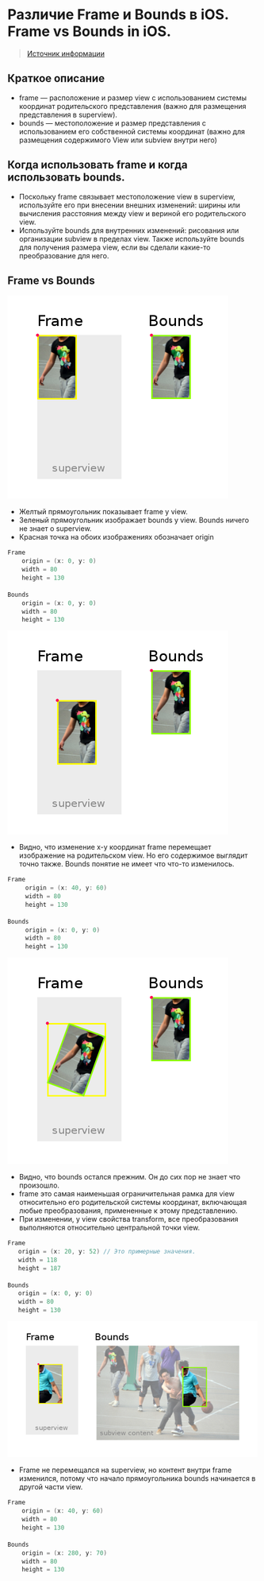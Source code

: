 # Различие Frame и Bounds в iOS. Frame vs Bounds in iOS.

> [Источник информации](https://vmityuklyaev.medium.com/различие-frame-и-bounds-в-ios-frame-vs-bounds-in-ios-4e5aee5ed477)


## Краткое описание

- frame — расположение и размер view с использованием системы координат родительского представления (важно для размещения представления в superview).
- bounds — местоположение и размер представления с использованием его собственной системы координат (важно для размещения содержимого View или subview внутри него)

## Когда использовать frame и когда использовать bounds.

- Поскольку frame связывает местоположение view в superview, используйте его при внесении внешних изменений: ширины или вычисления расстояния между view и вериной его родительского view.
- Используйте bounds для внутренних изменений: рисования или организации subview в пределах view. Также используйте bounds для получения размера view, если вы сделали какие-то преобразование для него.


## Frame vs Bounds

![FrameBounds1.png](FrameBounds1.png)

- Желтый прямоугольник показывает frame у view.
- Зеленый прямоугольник изображает bounds у view. Bounds ничего не знает о superview.
- Красная точка на обоих изображениях обозначает origin

```Swift
Frame
    origin = (x: 0, y: 0)
    width = 80
    height = 130

Bounds 
    origin = (x: 0, y: 0)
    width = 80
    height = 130
```

![FrameBounds2.png](FrameBounds2.png)

- Видно, что изменение x-y координат frame перемещает изображение на родительском view. Но его содержимое выглядит точно также. Bounds понятие не имеет что что-то изменилось.


```Swift
Frame
     origin = (x: 40, y: 60)
     width = 80
     height = 130
 
Bounds 
     origin = (x: 0, y: 0)
     width = 80
     height = 130
```

![FrameBounds3.png](FrameBounds3.png)

- Видно, что bounds остался прежним. Он до сих пор не знает что произошло.
- frame это самая наименьшая ограничительная рамка для view относительно его родительской системы координат, включающая любые преобразования, примененные к этому представлению.
- При изменении, у view свойства transform, все преобразования выполняются относительно центральной точки view.

```Swift
Frame
   origin = (x: 20, y: 52) // Это примерные значения.
   width = 118
   height = 187
 
Bounds 
   origin = (x: 0, y: 0)
   width = 80
   height = 130
```

![FrameBounds4.png](FrameBounds4.png)

- Frame не перемещался на superview, но контент внутри frame изменился, потому что начало прямоугольника bounds начинается в другой части view.

```Swift
Frame
    origin = (x: 40, y: 60)
    width = 80
    height = 130
 
Bounds 
    origin = (x: 280, y: 70)
    width = 80
    height = 130
```

